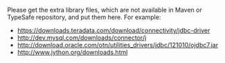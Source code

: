 Please get the extra library files, which are not available in Maven or TypeSafe repository, and put them here. For example:

* https://downloads.teradata.com/download/connectivity/jdbc-driver
* http://dev.mysql.com/downloads/connector/j
* http://download.oracle.com/otn/utilities_drivers/jdbc/121010/ojdbc7.jar
* http://www.jython.org/downloads.html

